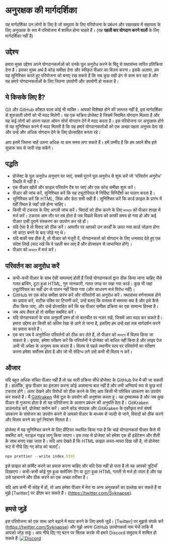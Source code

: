 # अनुरक्षक की मार्गदर्शिका
यह मार्गदर्शिका उन लोगों के लिए है जो समुदाय के लिए परियोजना के प्रबंधन और रखरखाव में सहायता के लिए अनुरक्षक के रूप में परियोजना में शामिल होना चाहते हैं। (यह **पहली बार योगदान करने वालों** के लिए मार्गदर्शिका नहीं है)
## उद्देश्य

हमारा मुख्य उद्देश्य अपने योगदानकर्ताओं को उनके पुल अनुरोध करने के बिंदु से यथासंभव त्वरित प्रतिक्रिया देना है। इसका मुख्य अर्थ है कोड समीक्षा देना और स्वीकृत पीआर का विलय करना।
इसके अलावा, हम यह सुनिश्चित करते हुए परियोजना को बनाए रख सकते हैं कि सब कुछ सही ढंग से काम कर रहा है और यह हमारे योगदानकर्ताओं के लिए जितना उपयोगी और उपयोगी हो सकता है।

## ये किसके लिए है?

Git और GitHub कौशल वाला कोई भी व्यक्ति। आपको विशेषज्ञ होने की ज़रूरत नहीं है, इस मार्गदर्शिका से शुरुआती लोगों को भी मदद मिलेगी। यह एक सक्रिय प्रोजेक्ट है जिसमें नियमित योगदान मिलता है और यह कई लोगों को अपना पहला ओपन सोर्स योगदान देने में मदद करता है। इस परियोजना पर अनुरक्षक होने से यह सुनिश्चित करने में मदद मिलती है कि यह हमारे योगदानकर्ताओं को एक अच्छा पहला अनुभव देता रहे और उन्हें और अधिक योगदान देने के लिए प्रोत्साहित करता रहे।

आप इसमें जितना चाहें उतना अधिक या कम समय लगा सकते हैं। हमें उम्मीद है कि हम अपने बीच इसे सुचारू रूप से जारी रख सकेंगे।

## पद्धति

- प्रोजेक्ट के पुल अनुरोध अनुभाग पर जाएं, सबसे पुराने पुल अनुरोध से शुरू करें जो 'परिवर्तन अनुरोध' स्थिति में नहीं है।
- एक पीआर खोलें और फ़ाइल परिवर्तन टैब पर जाएं और एक कोड समीक्षा शुरू करें।
- पीआर की जांच करें, सुनिश्चित करें कि यह ट्यूटोरियल में निर्दिष्ट विनिर्देशों का पालन करता है।
- सुनिश्चित करें कि HTML, लिंक और डेटा सभी सही हैं। सुनिश्चित करें कि कार्ड फ़ाइल के प्रारंभ में वहीं स्थित है जहाँ उसे होना चाहिए।
- किसी भी टकराव के लिए अगली जांच करें। विवादों को ठीक करने के लिए `मास्टर` को पीआर शाखा में मर्ज करें। टकराव आम तौर पर तब होता है जब पिछले विलय को काफी समय हो गया हो और कई पीआर उसी पुराने संस्करण का उपयोग कर रहे हों।
- यदि ऐसा है तो विवाद को ठीक करें। आमतौर पर आपको उन कार्डों के ऊपर नया कार्ड जोड़ना होगा जो कांटा बनने के बाद जोड़े गए थे।
- यदि बाकी सब ठीक है, तो पीआर को मंजूरी दें, योगदानकर्ता को योगदान के लिए धन्यवाद देते हुए एक संदेश लिखें (याद रखें कि वे पहली बार आए हैं और प्रोत्साहन से लाभान्वित होंगे)।
- पीआर को `मास्टर` में मर्ज करें।
## परिवर्तन का अनुरोध करें

- कभी-कभी पीआर के साथ ऐसी समस्याएं होती हैं जिन्हें योगदानकर्ता द्वारा ठीक किया जाना चाहिए जैसे गलत ब्रांचिंग, टूटा हुआ HTML, गुम जानकारी, गलत जगह पर रखा गया कार्ड। कुछ भी जहां ट्यूटोरियल का सही ढंग से पालन नहीं किया गया (और साधारण मर्ज विरोध नहीं)।
- GitHub पर एक कोड समीक्षा प्रारंभ करें और परिवर्तनों का अनुरोध करें। यथासंभव वर्णनात्मक होने का प्रयास करें, सटीक पंक्ति पर टिप्पणी करें, उन्हें बताएं कि वास्तव में समस्या क्या है और इसे कैसे ठीक किया जाए, और उन्हें प्रोत्साहित करें कि यह पीआर समीक्षा प्रक्रिया का एक सामान्य हिस्सा है।
- जब आप तैयार हों तो समीक्षा सबमिट करें।
- यदि योगदानकर्ता के पास अनुवर्ती प्रश्न हों तो बातचीत पर नज़र रखें, जिसमें आप मदद कर सकते हैं। हमारा उद्देश्य हर किसी को अंतिम रेखा से आगे ले जाना है, इसलिए हम उन्हें वहां तक ​​मार्गदर्शन करने का प्रयास करते हैं।
- एक बार जब वे अनुरोधित परिवर्तनों को ठीक कर लेते हैं, तो पीआर को `मास्टर` में विलय किया जा सकता है।
कृपया, हमेशा परीक्षण करें कि परिवर्तनों ने प्रोजेक्ट को बाधित नहीं किया है और लाइव पेज अभी भी अपेक्षा के अनुरूप काम करता है। विलय से पहले स्थानीय स्तर पर परिवर्तनों का परीक्षण करना हमेशा सर्वोत्तम होता है और जो भी संदिग्ध लगे उसे कभी भी विलय न करें।

## औजार

यदि बहुत अधिक संचित पीआर नहीं हैं तो यह सारी प्रक्रिया सीधे प्रोजेक्ट के GitHub पेज में की जा सकती है।
हालाँकि, कुछ पीआर का इंतज़ार करना कोई असामान्य बात नहीं है और तभी अनिवार्य रूप से कुछ मर्ज टकराव होंगे। अंतर देखने और विरोधों को ठीक करने के लिए आप किसी भी परिचित उपकरण का उपयोग कर सकते हैं।
मैं [GitKraken](https://www.gitkraken.com/download) जैसे टूल के उपयोग की अनुशंसा करता हूं। यह दृश्यात्मक है और जब कुछ पीआर से गुजरना होता है तो यह परियोजना के आसान प्रबंधन की अनुमति देता है।
GitKraken डाउनलोड करें, प्रोजेक्ट क्लोन करें। अपने कोड संपादक और GitKraken के एकीकृत मर्ज संघर्ष उपकरण के संयोजन का उपयोग करने से आपको पीआर के माध्यम से जल्दी से जाने, विवादों को ठीक करने और विलय करने का पूर्ण नियंत्रण मिलता है।

प्रोजेक्ट में यह सुनिश्चित करने के लिए प्रीटियर स्थापित किया गया है कि चाहे योगदानकर्ता पीआर कैसे भी सबमिट करे, स्टाइल गाइड लागू किया जाएगा। इस तरह से प्रोजेक्ट को हमेशा एक ही इंडेंटेशन और शैली के साथ बनाए रखा जाता है।
यदि आप देखते हैं कि HTML फ़ाइल अस्त-व्यस्त दिख रही है, तो प्रोजेक्ट रूट में नीचे दिए गए कोड को चलाएँ।

```js
npx prettier --write index.html
```
इसे फ़ाइल को फ़ॉर्मेट करने का प्रयास करना चाहिए और यदि ऐसा नहीं हो पाता है तो यह आपको त्रुटियाँ दिखाएगा। कभी-कभी कोई गुम हुआ क्लोजिंग टैग या टूटा हुआ HTML गलती से मर्ज हो जाता है और यह उसे पहचानने और ठीक करने का एक अच्छा तरीका है।

यदि आप कभी भी संदेह में हों, तो आप हमेशा पीआर में मेरा या अन्य अनुरक्षकों का उल्लेख कर सकते हैं या मुझे [Twitter] पर डीएम कर सकते हैं। (https://twitter.com/Syknapse).

## हमसे जुड़ें
इस परियोजना को एक साथ आगे बढ़ाने में मदद करने के लिए हमसे जुड़ें। [Twitter] पर मुझसे संपर्क करें
(https://twitter.com/Syknapse) 
और मुझे अपना GitHub उपयोगकर्ता नाम भेजें ताकि मैं आपको जोड़ सकूं। आप नीचे दिए गए बटन पर क्लिक करके भी हमारे Discord समुदाय में शामिल हो सकते हैं:
[![Discord](https://badgen.net/discord/online-members/tWkvS4ueVF?label=Join%20Our%20Discord%20Server&icon=discord)](https://discord.gg/tWkvS4ueVF 'Join our Discord server!')







